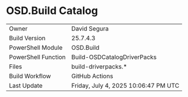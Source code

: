 ﻿# OSD.Build Catalog

| | |
|-|-|
| Owner | David Segura |
| Build Version | 25.7.4.3 |
| PowerShell Module | OSD.Build |
| PowerShell Function | Build-OSDCatalogDriverPacks |
| Files | build-driverpacks.* |
| Build Workflow | GitHub Actions |
| Last Update | Friday, July 4, 2025 10:06:47 PM UTC |
